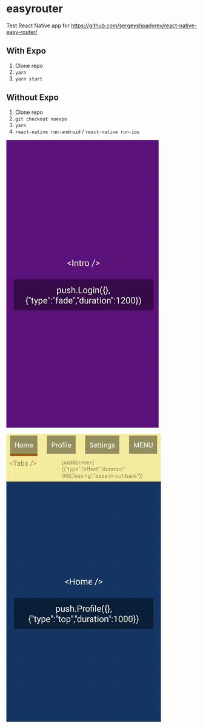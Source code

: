 # easyrouter
Test React Native app for https://github.com/sergeyshpadyrev/react-native-easy-router/

## With Expo

1. Clone repo
2. `yarn`
3. `yarn start`

## Without Expo

1. Clone repo
2. `git checkout noexpo`
3. `yarn`
4. `react-native run-android` / `react-native run-ios`

![Unauthenticated route](unauthed.gif)

![Authenticated route](authed.gif)
